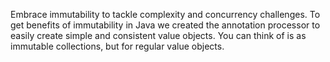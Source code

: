 Embrace immutability to tackle complexity and concurrency challenges.
To get benefits of immutability in Java we created the annotation processor
to easily create simple and consistent value objects. You can think of is as immutable collections, but for regular value objects.
